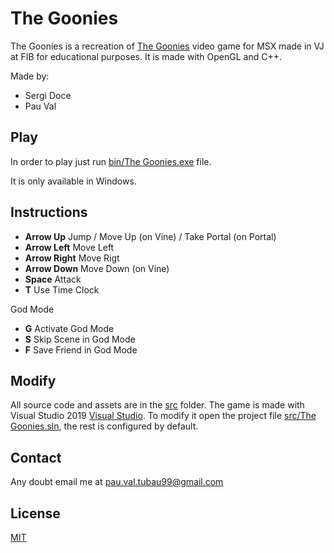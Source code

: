 # The Goonies

The Goonies is a recreation of [The Goonies](https://www.youtube.com/watch?v=yhFCiZIcjgE) video game for MSX made in VJ at FIB for educational purposes. It is made with OpenGL and C++.

Made by:
 + Sergi Doce
 + Pau Val

## Play

In order to play just run [bin/The Goonies.exe](bin/The%20Goonies.exe) file.

It is only available in Windows.

## Instructions

 + **Arrow Up** Jump / Move Up (on Vine) / Take Portal (on Portal)
 + **Arrow Left** Move Left
 + **Arrow Right** Move Rigt
 + **Arrow Down** Move Down (on Vine)
 + **Space** Attack
 + **T** Use Time Clock

 God Mode
 + **G** Activate God Mode
 + **S** Skip Scene in God Mode
 + **F** Save Friend in God Mode

## Modify

All source code and assets are in the [src](src) folder. The game is made with Visual Studio 2019 [Visual Studio](https://visualstudio.microsoft.com/es/vs/). To modify it open the project file [src/The Goonies.sln](src/The%20Goonies.sln), the rest is configured by default.

## Contact

Any doubt email me at pau.val.tubau99@gmail.com

## License

[MIT](https://choosealicense.com/licenses/mit/)

